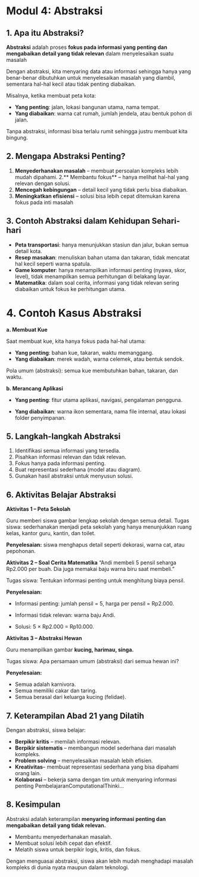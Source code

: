 # Modul 4: Abstraksi
## 1. Apa itu Abstraksi?
**Abstraksi** adalah proses **fokus pada informasi yang penting dan mengabaikan detail yang tidak relevan** dalam menyelesaikan suatu masalah

Dengan abstraksi, kita menyaring data atau informasi sehingga hanya yang benar-benar dibutuhkan untuk menyelesaikan masalah yang diambil, sementara hal-hal kecil atau tidak penting diabaikan.

Misalnya, ketika membuat peta kota:

- **Yang penting**: jalan, lokasi bangunan utama, nama tempat.
- **Yang diabaikan**: warna cat rumah, jumlah jendela, atau bentuk pohon di jalan.

Tanpa abstraksi, informasi bisa terlalu rumit sehingga justru membuat kita bingung.
## 2. Mengapa Abstraksi Penting?
1. **Menyederhanakan masalah** – membuat persoalan kompleks lebih mudah dipahami.
2.** Membantu fokus** – hanya melihat hal-hal yang relevan dengan solusi.
3. **Mencegah kebingungan** – detail kecil yang tidak perlu bisa diabaikan.
4. **Meningkatkan efisiensi** – solusi bisa lebih cepat ditemukan karena fokus pada inti masalah
## 3. Contoh Abstraksi dalam Kehidupan Sehari-hari
- **Peta transportasi**: hanya menunjukkan stasiun dan jalur, bukan semua detail kota.
- **Resep masakan**: menuliskan bahan utama dan takaran, tidak mencatat hal kecil seperti warna spatula.
- **Game komputer**: hanya menampilkan informasi penting (nyawa, skor, level), tidak menampilkan semua perhitungan di belakang layar.
- **Matematika**: dalam soal cerita, informasi yang tidak relevan sering diabaikan untuk fokus ke perhitungan utama.
# 4. Contoh Kasus Abstraksi
**a. Membuat Kue**

Saat membuat kue, kita hanya fokus pada hal-hal utama:

- **Yang penting**: bahan kue, takaran, waktu memanggang.
- **Yang diabaikan**: merek wadah, warna celemek, atau bentuk sendok.

Pola umum (abstraksi): semua kue membutuhkan bahan, takaran, dan waktu.

**b. Merancang Aplikasi**

- **Yang penting**: fitur utama aplikasi, navigasi, pengalaman pengguna.

- **Yang diabaikan**: warna ikon sementara, nama file internal, atau lokasi folder penyimpanan.
## 5. Langkah-langkah Abstraksi
1. Identifikasi semua informasi yang tersedia.
2. Pisahkan informasi relevan dan tidak relevan.
3. Fokus hanya pada informasi penting.
4. Buat representasi sederhana (model atau diagram).
5. Gunakan hasil abstraksi untuk menyusun solusi.
## 6. Aktivitas Belajar Abstraksi
**Aktivitas 1 – Peta Sekolah**

Guru memberi siswa gambar lengkap sekolah dengan semua detail.
 Tugas siswa: sederhanakan menjadi peta sekolah yang hanya menunjukkan ruang kelas, kantor guru, kantin, dan toilet.

**Penyelesaian:** siswa menghapus detail seperti dekorasi, warna cat, atau pepohonan.


**Aktivitas 2 – Soal Cerita Matematika**
“Andi membeli 5 pensil seharga Rp2.000 per buah. Dia juga memakai baju warna biru saat membeli.”

 Tugas siswa: Tentukan informasi penting untuk menghitung biaya pensil.

**Penyelesaian:**
- Informasi penting: jumlah pensil = 5, harga per pensil = Rp2.000.

- Informasi tidak relevan: warna baju Andi.

- Solusi: 5 × Rp2.000 = Rp10.000.

**Aktivitas 3 – Abstraksi Hewan**

Guru menampilkan gambar **kucing, harimau, singa.**

 Tugas siswa: Apa persamaan umum (abstraksi) dari semua hewan ini?

**Penyelesaian:**
- Semua adalah karnivora.
- Semua memiliki cakar dan taring.
- Semua berasal dari keluarga kucing (felidae).
## 7. Keterampilan Abad 21 yang Dilatih
Dengan abstraksi, siswa belajar:
- **Berpikir kritis** – memilah informasi relevan.
- **Berpikir sistematis** – membangun model sederhana dari masalah kompleks.
- **Problem solving** – menyelesaikan masalah lebih efisien.
- **Kreativitas**– membuat representasi sederhana yang bisa dipahami orang lain.
- **Kolaborasi** – bekerja sama dengan tim untuk menyaring informasi penting
PembelajaranComputationalThinki…


## 8. Kesimpulan
Abstraksi adalah keterampilan **menyaring informasi penting dan mengabaikan detail yang tidak relevan.**

- Membantu menyederhanakan masalah.
- Membuat solusi lebih cepat dan efektif.
- Melatih siswa untuk berpikir logis, kritis, dan fokus.

Dengan menguasai abstraksi, siswa akan lebih mudah menghadapi masalah kompleks di dunia nyata maupun dalam teknologi.

